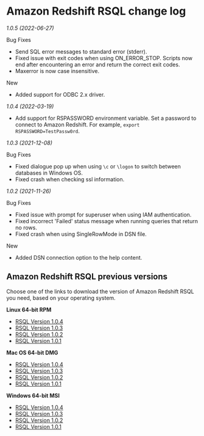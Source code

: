 # Amazon Redshift RSQL change log<a name="rsql-query-tool-changelog"></a>

*1\.0\.5 \(2022\-06\-27\)*

Bug Fixes
+ Send SQL error messages to standard error \(stderr\)\.
+ Fixed issue with exit codes when using ON\_ERROR\_STOP\. Scripts now end after encountering an error and return the correct exit codes\.
+ Maxerror is now case insensitive\.

New
+ Added support for ODBC 2\.x driver\.



*1\.0\.4 \(2022\-03\-19\)*
+ Add support for RSPASSWORD environment variable\. Set a password to connect to Amazon Redshift\. For example, `export RSPASSWORD=TestPassw0rd`\.



*1\.0\.3 \(2021\-12\-08\)*

Bug Fixes
+ Fixed dialogue pop up when using `\c` or `\logon` to switch between databases in Windows OS\.
+ Fixed crash when checking ssl information\.



*1\.0\.2 \(2021\-11\-26\)*

Bug Fixes
+ Fixed issue with prompt for superuser when using IAM authentication\.
+ Fixed incorrect 'Failed' status message when running queries that return no rows\.
+ Fixed crash when using SingleRowMode in DSN file\.

New
+ Added DSN connection option to the help content\.

## Amazon Redshift RSQL previous versions<a name="rsql-query-tool-changelog-legacy-versions"></a>

Choose one of the links to download the version of Amazon Redshift RSQL you need, based on your operating system\.

**Linux 64\-bit RPM**
+ [RSQL Version 1\.0\.4](https://s3.amazonaws.com/redshift-downloads/amazon-redshift-rsql/1.0.4/AmazonRedshiftRsql-1.0.4-1.x86_64.rpm)
+ [RSQL Version 1\.0\.3](https://s3.amazonaws.com/redshift-downloads/amazon-redshift-rsql/1.0.3/AmazonRedshiftRsql-1.0.3-1.x86_64.rpm)
+ [RSQL Version 1\.0\.2](https://s3.amazonaws.com/redshift-downloads/amazon-redshift-rsql/1.0.2/AmazonRedshiftRsql-1.0.2-1.x86_64.rpm)
+ [RSQL Version 1\.0\.1](https://s3.amazonaws.com/redshift-downloads/amazon-redshift-rsql/1.0.1/AmazonRedshiftRsql-1.0.1-1.x86_64.rpm)

**Mac OS 64\-bit DMG**
+ [RSQL Version 1\.0\.4](https://s3.amazonaws.com/redshift-downloads/amazon-redshift-rsql/1.0.4/AmazonRedshiftRsql-1.0.4.dmg)
+ [RSQL Version 1\.0\.3](https://s3.amazonaws.com/redshift-downloads/amazon-redshift-rsql/1.0.3/AmazonRedshiftRsql-1.0.3.dmg)
+ [RSQL Version 1\.0\.2](https://s3.amazonaws.com/redshift-downloads/amazon-redshift-rsql/1.0.2/AmazonRedshiftRsql-1.0.2.dmg)
+ [RSQL Version 1\.0\.1](https://s3.amazonaws.com/redshift-downloads/amazon-redshift-rsql/1.0.1/AmazonRedshiftRsql-1.0.1.dmg)

**Windows 64\-bit MSI**
+ [RSQL Version 1\.0\.4](https://s3.amazonaws.com/redshift-downloads/amazon-redshift-rsql/1.0.4/AmazonRedshiftRsql-1.0.4.msi)
+ [RSQL Version 1\.0\.3](https://s3.amazonaws.com/redshift-downloads/amazon-redshift-rsql/1.0.3/AmazonRedshiftRsql-1.0.3.msi)
+ [RSQL Version 1\.0\.2](https://s3.amazonaws.com/redshift-downloads/amazon-redshift-rsql/1.0.2/AmazonRedshiftRsql-1.0.2.msi)
+ [RSQL Version 1\.0\.1](https://s3.amazonaws.com/redshift-downloads/amazon-redshift-rsql/1.0.1/AmazonRedshiftRsql-1.0.1.msi)